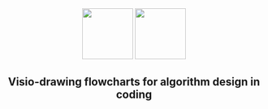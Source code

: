 <div align='center'>

  <img width="100px" src="/../main/assets/visio.png">
  <img width="100px" src="/../main/assets/vsdx.png">

  ## Visio-drawing flowcharts for algorithm design in coding
  
</div>
